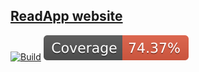 ## [ReadApp website](https://readappuser.vercel.app/login)

[![Build](https://github.com/martinmdl/read-app-angular/actions/workflows/build.yml/badge.svg)](https://github.com/martinmdl/read-app-angular/actions/workflows/build.yml) ![Coverage](./badges/readapp-2024-grupo-2/coverage.svg)
